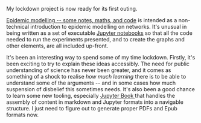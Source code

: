 <!--
.. title: First outing of "Epidemic modelling"
.. slug: i-to-e-first
.. date: 2020-06-17 10:31:32 UTC+01:00
.. tags: book, complex networks, epidemic spreading, research
.. category: 
.. link: https://simoninireland.github.io/introduction-to-epidemics
.. description: My lockdown project is now ready for its first outing
.. type: text
-->

My lockdown project is now ready for its first outing.

<!-- TEASER_END -->

[Epidemic modelling -- some notes, maths, and code](https://simoninireland.github.io/introduction-to-epidemics)
is intended as a non-technical introduction to epidemic modelling
on networks. It's unusual in being written as a set of executable
[Jupyter notebooks](https://jupyter.org) so that all the code needed
to run the experiments presented, and to create the graphs and other
elements, are all included up-front.

It's been an interesting way to spend some of my time lockdown.
Firstly, it's been exciting to try to explain these ideas accessibly.
The need for public understanding of science has never been greater,
and it comes as something of a shock to realise *how much learning* there
is to be able to understand some of the arguments -- and in some cases how
much suspension of disbelief this sometimes needs. It's also been a good
chance to learn some new tooling, especially
[Jupyter Book ](https://jupyterbook.org) that handles the assembly of
content in markdown and Jupyter formats into a navigable structure.
I just need to figure out to generate proper PDFs and Epub formats now.
 
